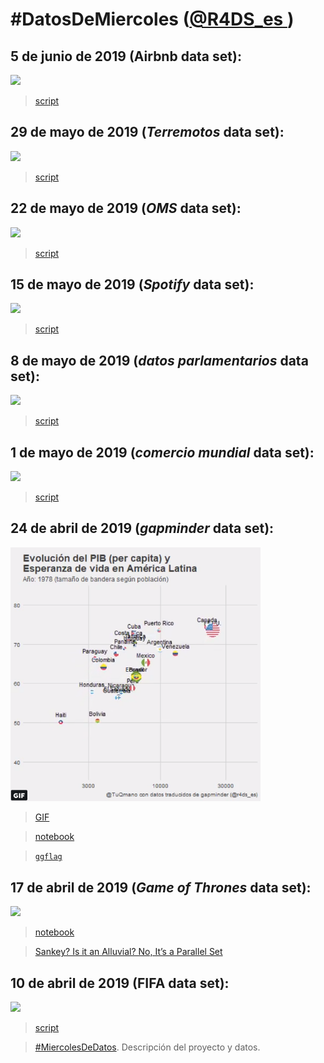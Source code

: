 # #DatosDeMiercoles ([@R4DS_es ](https://twitter.com/R4DS_es/))



## 5 de junio de 2019 (Airbnb data set):

![](https://pbs.twimg.com/media/D9r8pxTWsAAom-Z.png:large)

> [script](https://github.com/TuQmano/DatosDeMiercoles/blob/master/airbnb.R)


## 29 de mayo de 2019 (_Terremotos_ data set):

![](https://pbs.twimg.com/media/D8vzqWJX4AAWQvS.png)

> [script](https://github.com/TuQmano/DatosDeMiercoles/blob/master/terremotos.R)


## 22 de mayo de 2019 (_OMS_ data set):

![](https://pbs.twimg.com/media/D7SLbDiWsAAswRZ.jpg:large)

> [script](https://github.com/TuQmano/DatosDeMiercoles/blob/master/tuberculosis.R)



## 15 de mayo de 2019 (_Spotify_ data set):

![](https://pbs.twimg.com/media/D64CmOHWkAovhGY.jpg)

> [script](https://github.com/TuQmano/DatosDeMiercoles/blob/master/scrip_spotify_r4ds_es.R)

## 8 de mayo de 2019 (_datos parlamentarios_ data set):

![](https://pbs.twimg.com/media/D6PUddLXkAU_TAN.jpg:large)

> [script](https://github.com/TuQmano/DatosDeMiercoles/blob/master/cuota_genero.R)

## 1 de mayo de 2019 (_comercio mundial_ data set):

![](https://pbs.twimg.com/media/D5hBqYqXoAAb83t.png)

> [script](https://github.com/TuQmano/DatosDeMiercoles/blob/master/balanza.R)

## 24 de abril de 2019 (_gapminder_ data set):

<img src="https://github.com/TuQmano/DatosDeMiercoles/blob/master/plot.PNG?raw=true" width="400">

>[GIF](https://twitter.com/TuQmano/status/1121510635823669253)

>[notebook](https://github.com/TuQmano/DatosDeMiercoles/blob/master/gapminder.Rmd)

>[`ggflag`](https://github.com/rensa/ggflags)


## 17 de abril de 2019 (_Game of Thrones_ data set): 

![](https://pbs.twimg.com/media/D4Y9i23WAAAUnOx.png)

> [notebook](https://github.com/TuQmano/DatosDeMiercoles/blob/master/r4ds_got.Rmd)

> [Sankey? Is it an Alluvial? No, It’s a Parallel Set](https://www.data-imaginist.com/2019/the-ggforce-awakens-again/)

## 10 de abril de 2019 (FIFA data set): 

![](https://pbs.twimg.com/media/D5MXCTuWwAAUp-c.jpg)

> [script](https://github.com/TuQmano/DatosDeMiercoles/blob/master/r4ds_FIFA.R)

> [#MiercolesDeDatos](https://github.com/cienciadedatos/datos-de-miercoles). Descripción del proyecto y datos.
